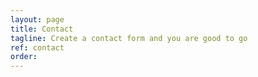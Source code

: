 ```yaml
---
layout: page
title: Contact
tagline: Create a contact form and you are good to go
ref: contact
order: 
---
```



